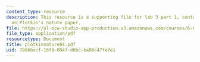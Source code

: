 ```yaml
---
content_type: resource
description: This resource is a supporting file for lab 3 part 1, contains information
  on Plotkin's nature paper.
file: https://ol-ocw-studio-app-production.s3.amazonaws.com/courses/6-877j-computational-evolutionary-biology-fall-2005/7866bacf16f00847d8bcba88c47fe7e1_plotkinnature04.pdf
file_type: application/pdf
resourcetype: Document
title: plotkinnature04.pdf
uid: 7866bacf-16f0-0847-d8bc-ba88c47fe7e1
---
```

